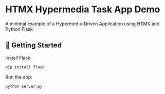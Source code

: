 # HTMX Hypermedia Task App Demo

A minimal example of a Hypermedia-Driven Application using [HTMX](https://htmx.org/) and Python Flask.

## 🚀 Getting Started

Install Flask:
```bash
pip install flask
```
Run the app:
```bash
python server.py
```

